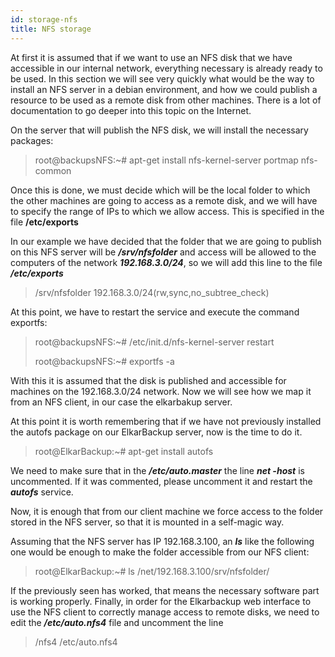 ```yaml
---
id: storage-nfs
title: NFS storage
---
```


At first it is assumed that if we want to use an NFS disk that we have accessible in our internal network, everything necessary is already ready to be used. In this section we will see very quickly what would be the way to install an NFS server in a debian environment, and how we could publish a resource to be used as a remote disk from other machines. There is a lot of documentation to go deeper into this topic on the Internet.

On the server that will publish the NFS disk, we will install the necessary packages:

> root@backupsNFS:~\# apt-get install nfs-kernel-server portmap nfs-common

Once this is done, we must decide which will be the local folder to which the other machines are going to access as a remote disk, and we will have to specify the range of IPs to which we allow access. This is specified in the file **/etc/exports**

In our example we have decided that the folder that we are going to publish on this NFS server will be _**/srv/nfsfolder**_ and access will be allowed to the computers of the network _**192.168.3.0/24**_, so we will add this line to the file _**/etc/exports**_

> /srv/nfsfolder  192.168.3.0/24\(rw,sync,no\_subtree\_check\)

At this point, we have to restart the service and execute the command exportfs:

> root@backupsNFS:~\# /etc/init.d/nfs-kernel-server restart
>
> root@backupsNFS:~\# exportfs -a

With this it is assumed that the disk is published and accessible for machines on the 192.168.3.0/24 network. Now we will see how we map it from an NFS client, in our case the elkarbakup server.

At this point it is worth remembering that if we have not previously installed the autofs package on our ElkarBackup server, now is the time to do it.

> root@ElkarBackup:~\# apt-get install autofs

We need to make sure that in the _**/etc/auto.master**_ the line _**net -host**_ is uncommented. If it was commented, please uncomment it and restart the _**autofs**_ service.

Now, it is enough that from our client machine we force access to the folder stored in the NFS server, so that it is mounted in a self-magic way.

Assuming that the NFS server has IP 192.168.3.100, an _**ls**_ like the following one would be enough to make the folder accessible from our NFS client:

> root@ElkarBackup:~\# ls /net/192.168.3.100/srv/nfsfolder/

If the previously seen has worked, that means the necessary software part is working properly. Finally, in order for the Elkarbackup web interface to use the NFS client to correctly manage access to remote disks, we need to edit the _**/etc/auto.nfs4**_ file and uncomment the line

> /nfs4  /etc/auto.nfs4











